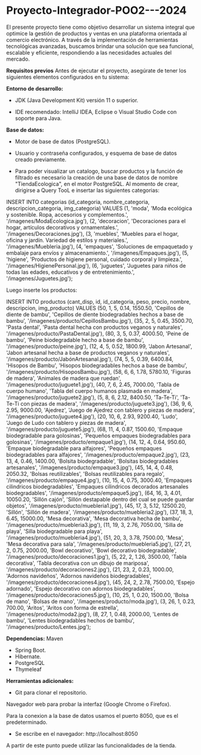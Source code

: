 # Proyecto-Integrador-POO2---2024
El presente proyecto tiene como objetivo desarrollar un sistema integral que optimice la gestión de productos y ventas en una plataforma orientada al comercio electrónico. A través de la implementación de herramientas tecnológicas avanzadas, buscamos brindar una solución que sea funcional, escalable y eficiente, respondiendo a las necesidades actuales del mercado.

**Requisitos previos**
Antes de ejecutar el proyecto, asegúrate de tener los siguientes elementos configurados en tu sistema:

**Entorno de desarrollo:**

- JDK (Java Development Kit) versión 11 o superior.

- IDE recomendado: IntelliJ IDEA, Eclipse o Visual Studio Code con soporte para Java.

**Base de datos:**

- Motor de base de datos (PostgreSQL).

- Usuario y contraseña configurados, y esquema de base de datos creado previamente.

- Para poder visualizar un catalogo, buscar productos y la función de filtrado es necesario la creación de una base de datos de nombre "TiendaEcologica", en el motor PostgreSQL.
Al momento de crear, dirigirse a Query TooL e insertar las siguientes categorias:

INSERT INTO categorias (id_categoria, nombre_categoria, descripcion_categoria, img_categoria) VALUES
(1, 'moda', 'Moda ecológica y sostenible. Ropa, accesorios y complementos.', '/imagenes/ModaEcologica.jpg'),
(2, 'decoracion', 'Decoraciones para el hogar, artículos decorativos y ornamentales.', '/imagenes/Decoraciones.jpg'),
(3, 'muebles', 'Muebles para el hogar, oficina y jardín. Variedad de estilos y materiales.', '/imagenes/Muebleria.jpg'),
(4, 'empaques', 'Soluciones de empaquetado y embalaje para envíos y almacenamiento.', '/imagenes/Empaques.jpg'),
(5, 'higiene', 'Productos de higiene personal, cuidado corporal y limpieza.', '/imagenes/HigienePersonal.jpg'),
(6, 'juguetes', 'Juguetes para niños de todas las edades, educativos y de entretenimiento.', '/imagenes/Juguetes.jpg');

Luego inserte los productos:

INSERT INTO productos (cant_disp, id, id_categoria, peso, precio, nombre, descripcion, img_producto) 
VALUES (50, 1, 5, 0.14, 1550.50, 'Cepillos de diente de bambu', 'Cepillos de diente biodegradables hechos a base de bambu', '/imagenes/producto/CepillosBambu.jpg'),
       (35, 2, 5, 0.45, 3500.70, 'Pasta dental', 'Pasta dental hecha con productos veganos y naturales', '/imagenes/producto/PastaDental.jpg'),
       (80, 3, 5, 0.37, 4000.50, 'Peine de bambu', 'Peine biodegradable hecho a base de bambu', '/imagenes/producto/peine.jpg'),
       (12, 4, 5, 0.52, 1800.99, 'Jabon Artesanal', 'Jabon artesanal hecha a base de productos veganos y naturales', '/imagenes/producto/JabónArtesanal.jpg'),
       (74, 5, 5, 0.39, 6400.84, 'Hisopos de Bambu', 'Hisopos biodegradables hechos a base de bambu', '/imagenes/producto/HisoposBambu.jpg'),
       (58, 6, 6, 1.78, 5780.10, 'Figuras de madera', 'Animales de madera que ruedan', '/imagenes/producto/juguete1.jpg'),
       (40, 7, 6, 2.45, 7000.00, 'Tabla de cuerpo humano', 'Tabla del cuerpo humanos plasmada en madera', '/imagenes/producto/juguete2.jpg'),
       (5, 8, 6, 2.12, 8400.50, 'Ta-Te-Ti', 'Ta-Te-Ti con piezas de madera', '/imagenes/producto/juguete3.jpg'),
       (36, 9, 6, 2.95, 9000.00, 'Ajedrez', 'Juego de Ajedrez con tablero y piezas de madera', '/imagenes/producto/juguete4.jpg'),
       (20, 10, 6, 2.93, 9200.40, 'Ludo', 'Juego de Ludo con tablero y piezas de madera', '/imagenes/producto/juguete5.jpg'),
       (68, 11, 4, 0.87, 1500.60, 'Empaque biodegradable para golosinas', 'Pequeños empaques biodegradables para golosinas', '/imagenes/producto/empaque1.jpg'),
       (14, 12, 4, 0.64, 950.60, 'Empaque biodegradable para alfajores', 'Pequeños empaques biodegradables para alfajores', '/imagenes/producto/empaque2.jpg'),
       (23, 13, 4, 0.46, 1400.00, 'Bolsita biodegradable', 'Bolsitas biodegradables artesanales', '/imagenes/producto/empaque3.jpg'),
       (45, 14, 4, 0.48, 2050.32, 'Bolsas reutilizables', 'Bolsas reutilizables para regalo', '/imagenes/producto/empaque4.jpg'),
       (10, 15, 4, 0.75, 3000.40, 'Empaques cilindricos biodegradables', 'Empaques cilindricos decorados artesanales biodegradables', '/imagenes/producto/empaque5.jpg'),
       (64, 16, 3, 4.01, 10050.20, 'Sillón cajón', 'Sillón destapable dentro del cual se puede guardar objetos', '/imagenes/producto/muebleria1.jpg'),
       (45, 17, 3, 5.12, 12500.20, 'Sillón', 'Sillón de madera', '/imagenes/producto/muebleria2.jpg'),
       (37, 18, 3, 6.45, 15000.00, 'Mesa decorativa', 'Mesa decorativa hecha de bambu', '/imagenes/producto/muebleria3.jpg'),
       (11, 19, 3, 2.76, 7050.00, 'Silla de playa', 'Silla biodegradable para playa', '/imagenes/producto/muebleria4.jpg'),
       (51, 20, 3, 3.78, 7500.00, 'Mesa', 'Mesa decorativa para sala', '/imagenes/producto/muebleria5.jpg'),
       (27, 21, 2, 0.75, 2000.00, 'Bowl decorativo', 'Bowl decorativo biodegradable', '/imagenes/producto/decoraciones1.jpg'),
       (5, 22, 2, 1.26, 3500.00, 'Tabla decorativa', 'Tabla decorativa con un dibujo de mariposa', '/imagenes/producto/decoraciones2.jpg'),
       (21, 23, 2, 0.23, 1000.00, 'Adornos navideños', 'Adornos navideños biodegradables', '/imagenes/producto/decoraciones4.jpg'),
       (45, 24, 2, 2.78, 7500.00, 'Espejo adornado', 'Espejo decorativo con adornos biodegradables', '/imagenes/producto/decoraciones5.jpg'),
       (10, 25, 1, 0.20, 1500.00, 'Bolsa de mano', 'Bolsas de mano', '/imagenes/producto/moda.jpg'),
       (3, 26, 1, 0.23, 700.00, 'Aritos', 'Aritos con forma de estrella', '/imagenes/producto/moda2.jpg'),
       (8, 27, 1, 0.48, 2000.00, 'Lentes de bambu', 'Lentes biodegradables hechos de bambu', '/imagenes/producto/Lentes.jpg');

**Dependencias:**
Maven

- Spring Boot.
- Hibernate.
- PostgreSQL
- Thymeleaf
  
**Herramientas adicionales:**

- Git para clonar el repositorio.

Navegador web para probar la interfaz (Google Chrome o Firefox).

Para la conexion a la base de datos usamos el puerto 8050, que es el predeterminado. 

- Se escribe en el navegador: http://localhost:8050

A partir de este punto puede utilizar las funcionalidades de la tienda. 
